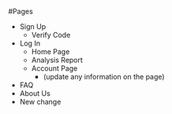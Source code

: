 #Pages
- Sign Up
    - Verify Code
- Log In
    - Home Page
    - Analysis Report
    - Account Page
        - (update any information on the page)
- FAQ
- About Us
- New change

